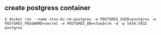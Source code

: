 create postgress container
--------------------------

`$ docker run --name stox-bc-rm-postgres -e POSTGRES_USER=postgres -e POSTGRES_PASSWORD=secret -e POSTGRES_DB=stoxbcrm -d -p 5434:5432 postgres`
